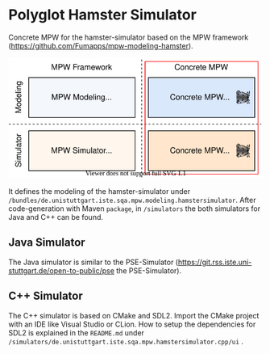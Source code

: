 # Polyglot Hamster Simulator

Concrete MPW for the hamster-simulator based on the MPW framework (https://github.com/Fumapps/mpw-modeling-hamster).

![modeling approach](documentation/graphics/mdsd-approach-concrete-simulator.svg)

It defines the modeling of the hamster-simulator under `/bundles/de.unistuttgart.iste.sqa.mpw.modeling.hamstersimulator`.
After code-generation with Maven `package`, in `/simulators` the both simulators for Java and C++ can be found.

## Java Simulator

The Java simulator is similar to the PSE-Simulator (https://git.rss.iste.uni-stuttgart.de/open-to-public/pse the PSE-Simulator).

##  C++ Simulator

The C++ simulator is based on CMake and SDL2.
Import the CMake project with an IDE like Visual Studio or CLion.
How to setup the dependencies for SDL2 is explained in the `README.md` under `/simulators/de.unistuttgart.iste.sqa.mpw.hamstersimulator.cpp/ui` .